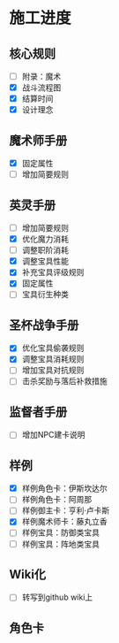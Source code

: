 # 施工进度

## 核心规则

- [ ] 附录：魔术
- [x] 战斗流程图
- [X] 结算时间
- [x] 设计理念

## 魔术师手册

- [x] 固定属性
- [ ] 增加简要规则

## 英灵手册

- [ ] 增加简要规则
- [x] 优化魔力消耗
- [ ] 调整职阶消耗
- [x] 调整宝具性能
- [x] 补充宝具评级规则
- [x] 固定属性
- [ ] 宝具衍生种类

## 圣杯战争手册

- [x] 优化宝具偷袭规则
- [x] 调整宝具消耗规则
- [ ] 增加宝具对抗规则
- [ ] 击杀奖励与落后补救措施

## 监督者手册

- [ ] 增加NPC建卡说明

## 样例

- [x] 样例角色卡：伊斯坎达尔
- [ ] 样例角色卡：阿周那
- [ ] 样例御主卡：亨利·卢卡斯
- [X] 样例魔术师卡：藤丸立香
- [ ] 样例宝具：防御类宝具
- [ ] 样例宝具：阵地类宝具

## Wiki化

- [ ] 转写到github wiki上

## 角色卡


